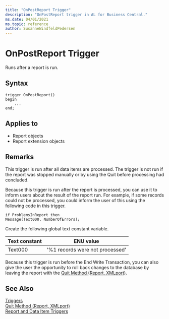 ```yaml
---
title: "OnPostReport Trigger"
description: "OnPostReport trigger in AL for Business Central."
ms.date: 04/01/2021
ms.topic: reference
author: SusanneWindfeldPedersen
---
```


# OnPostReport Trigger

Runs after a report is run.  

## Syntax  

```AL
trigger OnPostReport()
begin
    ...
end;
``` 

## Applies to

- Report objects
- Report extension objects

## Remarks  

This trigger is run after all data items are processed. The trigger is not run if the report was stopped manually or by using the Quit before processing had concluded.  

Because this trigger is run after the report is processed, you can use it to inform users about the result of the report run. For example, if some records could not be processed, you could inform the user of this using the following code in this trigger.  

```AL
if ProblemsInReport then  
Message(Text000, NumberOfErrors);  
```  

Create the following global text constant variable.  

|**Text constant**|**ENU value**|  
|-----------------------|-------------------|  
|Text000|'%1 records were not processed'|  

Because this trigger is run before the End Write Transaction, you can also give the user the opportunity to roll back changes to the database by leaving the report with the [Quit Method \(Report, XMLport\)](../methods-auto/report/reportinstance-quit-method.md).  

## See Also

[Triggers](devenv-triggers.md)  
[Quit Method (Report, XMLport)](../methods-auto/report/reportinstance-quit-method.md)  
[Report and Data Item Triggers](devenv-report-and-data-item-triggers.md)